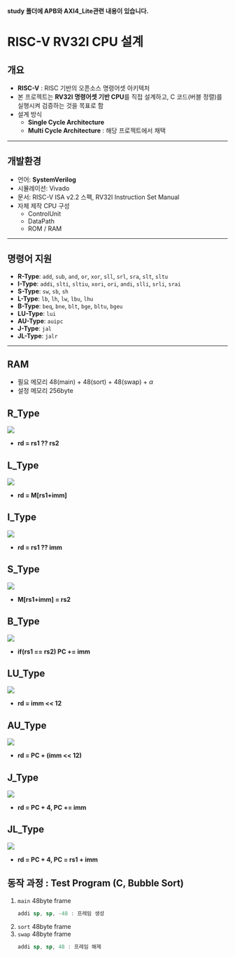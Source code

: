 **study 폴더에 APB와 AXI4_Lite관련 내용이 있습니다.**

# RISC-V RV32I CPU 설계

## 개요
- **RISC-V** : RISC 기반의 오픈소스 명령어셋 아키텍처
- 본 프로젝트는 **RV32I 명령어셋 기반 CPU**를 직접 설계하고,
  C 코드(버블 정렬)를 실행시켜 검증하는 것을 목표로 함
- 설계 방식  
  - **Single Cycle Architecture**
  - **Multi Cycle Architecture** : 해당 프로젝트에서 채택

---

## 개발환경
- 언어: **SystemVerilog**
- 시뮬레이션: Vivado
- 문서: RISC-V ISA v2.2 스펙, RV32I Instruction Set Manual
- 자체 제작 CPU 구성  
  - ControlUnit  
  - DataPath  
  - ROM / RAM  

---

## 명령어 지원
- **R-Type**: `add`, `sub`, `and`, `or`, `xor`, `sll`, `srl`, `sra`, `slt`, `sltu`
- **I-Type**: `addi`, `slti`, `sltiu`, `xori`, `ori`, `andi`, `slli`, `srli`, `srai`
- **S-Type**: `sw`, `sb`, `sh`
- **L-Type**: `lb`, `lh`, `lw`, `lbu`, `lhu`
- **B-Type**: `beq`, `bne`, `blt`, `bge`, `bltu`, `bgeu`
- **LU-Type**: `lui`
- **AU-Type**: `auipc`
- **J-Type**: `jal`
- **JL-Type**: `jalr`

---

## RAM
- 필요 메모리 48(main) + 48(sort) + 48(swap) + $\alpha$
- 설정 메모리 256byte

## R_Type
<img src="./image/diagram_R-type.jpg"><img>
- **rd = rs1 ?? rs2**


## L_Type
<img src="./image/diagram_L-type.jpg"><img>
- **rd = M[rs1+imm]**

## I_Type
<img src="./image/diagram_I-type.jpg"><img>
- **rd = rs1 ?? imm**

## S_Type
<img src="./image/diagram_S-type.jpg"><img>
- **M[rs1+imm] = rs2**

## B_Type
<img src="./image/diagram_B-type.jpg"><img>
- **if(rs1 == rs2) PC += imm**

## LU_Type
<img src="./image/diagram_LU-type.jpg"><img>
- **rd = imm << 12**

## AU_Type
<img src="./image/diagram_AU-type.jpg"><img>
- **rd = PC + (imm << 12)**

## J_Type
<img src="./image/diagram_J-type.jpg"><img>
- **rd = PC + 4, PC += imm**

## JL_Type
<img src="./image/diagram_JL-type.jpg"><img>
- **rd = PC + 4, PC = rs1 + imm**

## 동작 과정 : Test Program (C, Bubble Sort)
1. `main` 48byte frame
   ```asm
   addi sp, sp, -48 : 프레임 생성
   ```
2. `sort` 48byte frame
3. `swap` 48byte frame
   ```asm
   addi sp, sp, 48 : 프레임 해제
   ```
